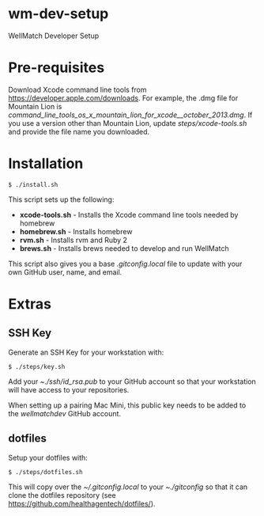 wm-dev-setup
============

WellMatch Developer Setup

# Pre-requisites #

Download Xcode command line tools from <https://developer.apple.com/downloads>. For example, the .dmg file for Mountain Lion is *command_line_tools_os_x_mountain_lion_for_xcode__october_2013.dmg*. If you use a version other than Mountain Lion, update *steps/xcode-tools.sh* and provide the file name you downloaded.

# Installation #

```
$ ./install.sh
```
This script sets up the following:

- **xcode-tools.sh** - Installs the Xcode command line tools needed by homebrew
- **homebrew.sh** - Installs homebrew
- **rvm.sh** - Installs rvm and Ruby 2
- **brews.sh** - Installs brews needed to develop and run WellMatch

This script also gives you a base *.gitconfig.local* file to update with your own GitHub user, name, and email.

# Extras #

## SSH Key ##

Generate an SSH Key for your workstation with:

```
$ ./steps/key.sh
```

Add your *~./ssh/id_rsa.pub* to your GitHub account so that your workstation will have access to your repositories.

When setting up a pairing Mac Mini, this public key needs to be added to the *wellmatchdev* GitHub account.

## dotfiles ##

Setup your dotfiles with:

```
$ ./steps/dotfiles.sh
```

This will copy over the *~/.gitconfig.local* to your *~./gitconfig* so that it can clone the dotfiles repository (see <https://github.com/healthagentech/dotfiles/>).
